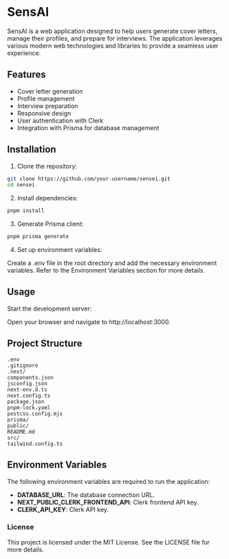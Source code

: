 # SensAI

SensAI is a web application designed to help users generate cover letters, manage their profiles, and prepare for interviews. The application leverages various modern web technologies and libraries to provide a seamless user experience.

## Features

- Cover letter generation
- Profile management
- Interview preparation
- Responsive design
- User authentication with Clerk
- Integration with Prisma for database management

## Installation

1. Clone the repository:

  ```sh
  git clone https://github.com/your-username/sensei.git
  cd sensei
  ```

2. Install dependencies:
  ```sh
  pnpm install
  ```

3. Generate Prisma client:
  ```sh
  pnpm prisma generate
  ```

4. Set up environment variables:

Create a .env file in the root directory and add the necessary environment variables. Refer to the Environment Variables section for more details.

## Usage
Start the development server:

Open your browser and navigate to http://localhost:3000.

## Project Structure
```
.env
.gitignore
.next/
components.json
jsconfig.json
next-env.d.ts
next.config.ts
package.json
pnpm-lock.yaml
postcss.config.mjs
prisma/
public/
README.md
src/
tailwind.config.ts
```

## Environment Variables
The following environment variables are required to run the application:

- **DATABASE_URL**: The database connection URL.
- **NEXT_PUBLIC_CLERK_FRONTEND_API**: Clerk frontend API key.
- **CLERK_API_KEY**: Clerk API key.

### License
This project is licensed under the MIT License. See the LICENSE file for more details.